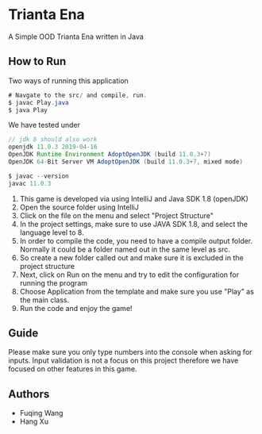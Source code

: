 # Trianta Ena
A Simple OOD Trianta Ena written in Java

## How to Run

Two ways of running this application

```java
# Navgate to the src/ and compile, run.
$ javac Play.java
$ java Play
```

We have tested under

```java
// jdk 8 should also work
openjdk 11.0.3 2019-04-16
OpenJDK Runtime Environment AdoptOpenJDK (build 11.0.3+7)
OpenJDK 64-Bit Server VM AdoptOpenJDK (build 11.0.3+7, mixed mode)

$ javac --version
javac 11.0.3
```

1. This game is developed via using IntelliJ and Java SDK 1.8 (openJDK)
2. Open the source folder using IntelliJ
3. Click on the file on the menu and select "Project Structure"
4. In the project settings, make sure to use JAVA SDK 1.8, and select the language level to 8.
5. In order to compile the code, you need to have a compile output folder. Normally it could be a folder named out in the same level as src.
6. So create a new folder called out and make sure it is excluded in the project structure
7. Next, click on Run on the menu and try to edit the configuration for running the program
8. Choose Application from the template and make sure you use "Play" as the main class.
9. Run the code and enjoy the game!

## Guide

Please make sure you only type numbers into the console when asking for inputs.
Input validation is not a focus on this project therefore we have focused on other features in this game.

## Authors

* Fuqing Wang
* Hang Xu

